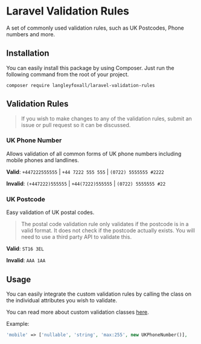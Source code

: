 # Laravel Validation Rules

A set of commonly used validation rules, such as UK Postcodes, Phone numbers and more.

## Installation

You can easily install this package by using Composer. Just run the following command from the root of your 
project.

```
composer require langleyfoxall/laravel-validation-rules
```

## Validation Rules

> If you wish to make changes to any of the validation rules, submit an issue or pull request so it can be discussed.

### UK Phone Number
Allows validation of all common forms of UK phone numbers including mobile phones and landlines.


**Valid**: `+447222555555` | `+44 7222 555 555` | `(0722) 5555555 #2222`

**Invalid**: `(+447222)555555` | `+44(7222)555555` | `(0722) 5555555 #22`

### UK Postcode
Easy validation of UK postal codes.

> The postal code validation rule only validates if the postcode is in a valid format. It does not check if the 
postcode actually exists. You will need to use a third party API to validate this.

**Valid**: `ST16 3EL`

**Invalid**: `AAA 1AA`

## Usage

You can easily integrate the custom validation rules by calling the class on the individual attributes
you wish to validate.

You can read more about custom validation classes [here](https://laravel.com/docs/5.7/validation#custom-validation-rules).

Example:
```php
'mobile' => ['nullable', 'string', 'max:255', new UKPhoneNumber()],
```
